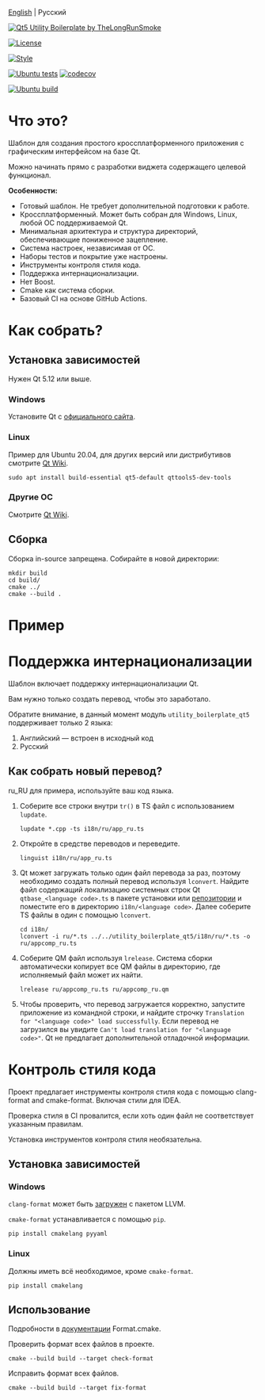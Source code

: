 [English](README.MD) | Русский

[![Qt5 Utility Boilerplate by TheLongRunSmoke]()](#)

[![License](https://img.shields.io/badge/License-Apache%202.0-blue.svg)](https://opensource.org/licenses/Apache-2.0)

[![Style](https://github.com/TheLongRunSmoke/utility-boilerplate-qt/actions/workflows/style.yml/badge.svg?branch=main)](https://github.com/TheLongRunSmoke/utility-boilerplate-qt/actions/workflows/style.yml)

[![Ubuntu tests](https://github.com/TheLongRunSmoke/utility-boilerplate-qt/actions/workflows/ubuntu-tests.yml/badge.svg?branch=main)](https://github.com/TheLongRunSmoke/utility-boilerplate-qt/actions/workflows/ubuntu-tests.yml)
[![codecov](https://codecov.io/gh/TheLongRunSmoke/utility-boilerplate-qt/branch/main/graph/badge.svg?token=KM70OB0LHY)](https://codecov.io/gh/TheLongRunSmoke/utility-boilerplate-qt)

[![Ubuntu build](https://github.com/TheLongRunSmoke/utility-boilerplate-qt/actions/workflows/ubuntu-build.yml/badge.svg?branch=main)](https://github.com/TheLongRunSmoke/utility-boilerplate-qt/actions/workflows/ubuntu-build.yml)

# Что это?

Шаблон для создания простого кроссплатформенного приложения с графическим интерфейсом на базе Qt.

Можно начинать прямо с разработки виджета содержащего целевой функционал.

**Особенности:**

* Готовый шаблон. Не требует дополнительной подготовки к работе.
* Кроссплатформенный. Может быть собран для Windows, Linux, любой ОС поддерживаемой Qt.
* Минимальная архитектура и структура директорий, обеспечивающие пониженное зацепление.
* Система настроек, независимая от ОС.
* Наборы тестов и покрытие уже настроены.
* Инструменты контроля стиля кода.
* Поддержка интернационализации.
* Нет Boost.
* Cmake как система сборки.
* Базовый CI на основе GitHub Actions.

# Как собрать?

## Установка зависимостей

Нужен Qt 5.12 или выше.

### Windows

Установите Qt c [официального сайта](https://www.qt.io/download).

### Linux

Пример для Ubuntu 20.04, для других версий или дистрибутивов смотрите [Qt Wiki](https://wiki.qt.io/Main).

```shell
sudo apt install build-essential qt5-default qttools5-dev-tools
```

### Другие ОС

Смотрите [Qt Wiki](https://wiki.qt.io/Main).

## Сборка

Сборка in-source запрещена. Собирайте в новой директории:

```shell
mkdir build
cd build/
cmake ../
cmake --build .
```

# Пример

# Поддержка интернационализации

Шаблон включает поддержку интернационализации Qt.

Вам нужно только создать перевод, чтобы это заработало.

Обратите внимание, в данный момент модуль `utility_boilerplate_qt5` поддерживает только 2 языка:

1. Английский — встроен в исходный код
2. Русский

## Как собрать новый перевод?

ru_RU для примера, используйте ваш код языка.

1. Соберите все строки внутри `tr()` в TS файл с использованием `lupdate`.

   ```shell
   lupdate *.cpp -ts i18n/ru/app_ru.ts
   ```

2. Откройте в средстве переводов и переведите.

   ```shell
   linguist i18n/ru/app_ru.ts
   ```

3. Qt может загружать только один файл перевода за раз, поэтому необходимо создать полный перевод используя `lconvert`.
   Найдите файл содержащий локализацию системных строк Qt `qtbase_<language code>.ts` в пакете установки
   или [репозитории](https://github.com/qt/qttranslations/tree/dev/translations) и поместите его в
   директорию `i18n/<language code>`. Далее соберите TS файлы в один с помощью `lconvert`.

   ```shell
   cd i18n/
   lconvert -i ru/*.ts ../../utility_boilerplate_qt5/i18n/ru/*.ts -o ru/appcomp_ru.ts
   ```

4. Соберите QM файл используя `lrelease`. Система сборки автоматически копирует все QM файлы в директорию, где
   исполняемый файл может их найти.

   ```shell
   lrelease ru/appcomp_ru.ts ru/appcomp_ru.qm
   ```

5. Чтобы проверить, что перевод загружается корректно, запустите приложение из командной строки, и найдите
   строчку `Translation for "<language code>" load successfully`. Если перевод не загрузился вы
   увидите `Can't load translation for "<language code>"`. Qt не предлагает дополнительной отладочной информации.

# Контроль стиля кода

Проект предлагает инструменты контроля стиля кода с помощью clang-format and cmake-format. Включая стили для IDEA.

Проверка стиля в CI провалится, если хоть один файл не соответствует указанным правилам.

Установка инструментов контроля стиля необязательна.

## Установка зависимостей

### Windows

`clang-format` может быть [загружен](https://llvm.org/builds/) с пакетом LLVM.

`cmake-format` устанавливается с помощью `pip`.

```shell
pip install cmakelang pyyaml
```

### Linux

Должны иметь всё необходимое, кроме `cmake-format`.

```shell
pip install cmakelang
```

## Использование

Подробности в [документации](https://github.com/TheLartians/Format.cmake) Format.cmake.

Проверить формат всех файлов в проекте.

```shell
cmake --build build --target check-format
```

Исправить формат всех файлов.

```shell
cmake --build build --target fix-format
```


